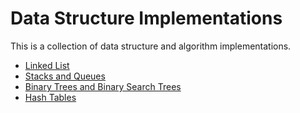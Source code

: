 # Data Structure Implementations

This is a collection of data structure and algorithm implementations.

* [Linked List](./linkedList)
* [Stacks and Queues](./stacksAndQueues)
* [Binary Trees and Binary Search Trees](./trees)
* [Hash Tables](./hashTables)